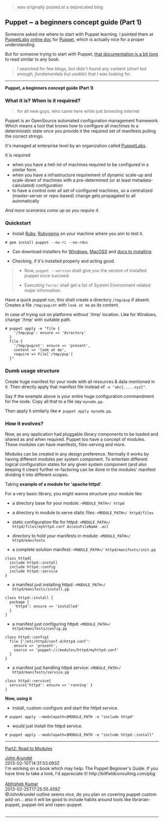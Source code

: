 > was originally posted at a deprecated blog

## Puppet ~ a beginners concept guide (Part 1)

Someone asked me where to start with Puppet learning. I pointed them at [PuppetLabs](http://puppetlabs.com/) [online doc](http://docs.puppetlabs.com/) for [Puppet](http://docs.puppetlabs.com/guides/introduction.html), which is actually nice for a proper understanding. 

But for someone trying to start with Puppet, [that documentation is a bit long](http://docs.puppetlabs.com/learning/) to read similar to any book. 

>I searched for few blogs, but didn't found any content (*short but enough, fundamentals but usable*) that I was looking for.

---

**Puppet, a beginners concept guide (Part 1)**

### What it is? When is it required?

> for all new guys, who came here while just browsing internet

Puppet is an OpenSource automated configuration management framework. Which means a tool that knows how to configure all machines to a deterministic state once you provide it the required set of manifests pulling the correct strings.

It's managed at enterprise level by an organization called [PuppetLabs](http://puppetlabs.com/).


It is required
* when you have a hell-lot of machines required to be configured in a similar form
* when you have a infrastructure requirement of dynamic scale-up and scale-down of machines with a pre-determined (or at least metadata-calculated) configuration
* to have a control over all set of configured machines, so a centralized (master-server or repo-based) change gets propagated to all automatically

*And more scenarios come up as you require it.*

### Quickstart

* Install [Ruby](http://www.ruby-lang.org/en/downloads/), [Rubygems](http://rubygems.org/) on your machine where you aim to test it.

```
# gem install puppet --no-ri --no-rdoc
```

* Can download installers for [Windows](http://docs.puppetlabs.com/windows/installing.html), [MacOSX](http://downloads.puppetlabs.com/mac/) and [docs to installing](http://docs.puppetlabs.com/guides/installation.html).

* Checking, if it's installed properly and acting good.

> * Now, `puppet --version` shall give you the version of installed puppet once succeed.
>
> * Executing `facter` shall get a list of System Environment related major information.

Have a quick puppet run, this shall create a directory `/tmp/pup` if absent. Creates a file `/tmp/pup/et` with `look at me` as its content.

In case of trying out on platforms without '/tmp' location. Like for Windows, change '/tmp' with suitable path.

```
# puppet apply -e "file {
    '/tmp/pup': ensure => 'directory'
  }
  file {
    '/tmp/pup/et': ensure => 'present',
    content => 'look at me',
    require => File['/tmp/pup']
  }"
```


### Dumb usage structure

Create huge manifest for your node with all resources &amp; data mentioned in it. Then directly apply that manifest file instead of `-e "abc{.....xyz}"`.

Say if the example above is your entire huge configuration commandment for the node. Copy all that to a file say `mynode.pp`.

Then apply it similarly like `# puppet apply mynode.pp`.


### How it evolves?

Now, as any application had pluggable library components to be loaded and shared as and when required. Puppet too have a concept of modules. These modules can have manifests, files-serving and more.

Modules can be created in any design preference. Normally it works by having different modules per system component. To entertain different logical configuration states for any given system component (and also keeping it clean) further re-factoring can be done in the modules' manifest dividing it into different scopes.

Taking **example of a module for 'apache httpd'**.

For a very basic library, you might wanna structure your module like

* a directory base for your module: `<MODULE_PATH>/ httpd`

* a directory in module to serve static files: `<MODULE_PATH>/ httpd/files`

* static configuration file for httpd: `<MODULE_PATH>/ httpd/files/myhttpd.conf AccessFileName .acl`

* directory to hold your manifests in module: `<MODULE_PATH>/ httpd/manifests`

* a complete solution manifest: `<MODULE_PATH>/ httpd/manifests/init.pp`

```
class httpd{
  include httpd::install
  include httpd::config
  include httpd::service
}
```

* a manifest just installing httpd: `<MODULE_PATH>/ httpd/manifests/install.pp`

```
class httpd::install {
  package {
    'httpd': ensure => 'installed'
  }
}
```

* a manifest just configuring httpd: `<MODULE_PATH>/ httpd/manifests/config.pp`

```
class httpd::config{
  file {'/etc/httpd/conf.d/httpd.conf':
    ensure => 'present',
    source => 'puppet:///modules/httpd/myhttpd.conf'
  }
}
```

* a manifest just handling httpd service: `<MODULE_PATH>/ httpd/manifests/service.pp`

```
class httpd::service{
  service{'httpd': ensure => 'running' }
}
```

**Now, using it**

* install, custom-configure and start the httpd service.

`# puppet apply --modulepath=$MODULE_PATH -e "include httpd"`

* would just install the httpd service.

`# puppet apply --modulepath=$MODULE_PATH -e "include httpd::install"`

---

[Part2: Road to Modules](http://justfewtuts.blogspot.com/2012/07/puppet-beginners-concept-guide-part-2.html)


<div class="css-full-comments-content js-full-comments-content">
  <div class="css-full-comment js-full-comment">
    <div class="css-comment-user-link js-comment-user-link">
      <a href="http://www.blogger.com/profile/07233280907745145354">
        <div class="css-comment-name js-comment-name">John Arundel</div>
      </a>
      <div class="css-comment-date js-comment-date">2013-02-10T14:31:53.093Z</div>
    </div>
    <div class="css-comment-content js-comment-content">
      I&#39;m working on a book which may help: The Puppet Beginner&#39;s Guide. If you have time to take a look, I&#39;d appreciate it!
      http://bitfieldconsulting.com/pbg
    </div>
    <br/>
  </div>
  <div class="css-full-comment js-full-comment">
    <div class="css-comment-user-link js-comment-user-link">
      <a href="http://www.blogger.com/profile/06276198262605731980">
        <div class="css-comment-name js-comment-name">Abhishek Kumar</div>
      </a>
      <div class="css-comment-date js-comment-date">2013-02-25T17:25:55.459Z</div>
    </div>
    <div class="css-comment-content js-comment-content">
      @JohnArundel outline seems nice, do you plan on covering puppet custom add-on... also it will be good to include habits around tools like librarian-puppet, puppet-lint and rspec-puppet.
    </div>
    <br/>
  </div>
</div>

---
